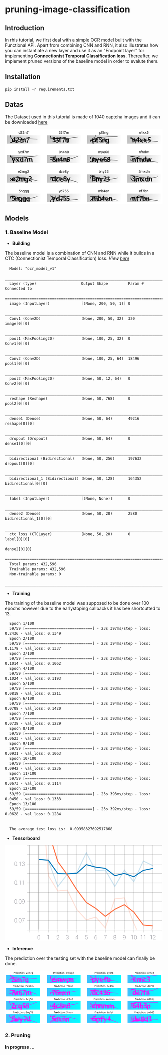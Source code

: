 # pruning-image-classification

## Introduction

In rhis tutorial, we first deal with a simple OCR model built with the Functional API. Apart from combining CNN and RNN, it also illustrates how you can instantiate a new layer and use it as an "Endpoint layer" for implementing **Connectionist Temporal Classification loss**. Thereafter, we implement pruned versions of the baseline model in order to evalute them.

## Installation

`pip install -r requirements.txt`

## Datas

The Dataset used in this tutorial is made of 1040  captcha images and it can be downloaded [here](https://github.com/IsmaelMekene/pruning-image-classification/blob/main/data/captchas.zip)

<p align="center">
  <img title= "Data Visualisation" src="https://github.com/IsmaelMekene/pruning-image-classification/blob/main/data/viz_captcha.png" alt="Visualize fee captchas">
</p>


## Models

### 1. Baseline Model

- **Building**

The baseline model is a combination of CNN and RNN while it builds in a CTC (Connectionist Temporal Classification) loss.
*View [here](https://github.com/IsmaelMekene/pruning-image-classification/blob/main/models/baseline_model.py)*


      Model: "ocr_model_v1"
      __________________________________________________________________________________________________
      Layer (type)                    Output Shape         Param #     Connected to                     
      ==================================================================================================
      image (InputLayer)              [(None, 200, 50, 1)] 0                                            
      __________________________________________________________________________________________________
      Conv1 (Conv2D)                  (None, 200, 50, 32)  320         image[0][0]                      
      __________________________________________________________________________________________________
      pool1 (MaxPooling2D)            (None, 100, 25, 32)  0           Conv1[0][0]                      
      __________________________________________________________________________________________________
      Conv2 (Conv2D)                  (None, 100, 25, 64)  18496       pool1[0][0]                      
      __________________________________________________________________________________________________
      pool2 (MaxPooling2D)            (None, 50, 12, 64)   0           Conv2[0][0]                      
      __________________________________________________________________________________________________
      reshape (Reshape)               (None, 50, 768)      0           pool2[0][0]                      
      __________________________________________________________________________________________________
      dense1 (Dense)                  (None, 50, 64)       49216       reshape[0][0]                    
      __________________________________________________________________________________________________
      dropout (Dropout)               (None, 50, 64)       0           dense1[0][0]                     
      __________________________________________________________________________________________________
      bidirectional (Bidirectional)   (None, 50, 256)      197632      dropout[0][0]                    
      __________________________________________________________________________________________________
      bidirectional_1 (Bidirectional) (None, 50, 128)      164352      bidirectional[0][0]              
      __________________________________________________________________________________________________
      label (InputLayer)              [(None, None)]       0                                            
      __________________________________________________________________________________________________
      dense2 (Dense)                  (None, 50, 20)       2580        bidirectional_1[0][0]            
      __________________________________________________________________________________________________
      ctc_loss (CTCLayer)             (None, 50, 20)       0           label[0][0]                      
                                                                       dense2[0][0]                     
      ==================================================================================================
      Total params: 432,596
      Trainable params: 432,596
      Non-trainable params: 0
      __________________________________________________________________________________________________
      
      
      
- **Training**

The training of the baseline model was supposed to be done over 100 epochs however due to the earlystoping callbacks it has bee shortcutted to 13.



      Epoch 1/100
      59/59 [==============================] - 23s 397ms/step - loss: 0.2436 - val_loss: 0.1349
      Epoch 2/100
      59/59 [==============================] - 23s 394ms/step - loss: 0.1178 - val_loss: 0.1337
      Epoch 3/100
      59/59 [==============================] - 23s 393ms/step - loss: 0.1014 - val_loss: 0.1062
      Epoch 4/100
      59/59 [==============================] - 23s 392ms/step - loss: 0.1024 - val_loss: 0.1193
      Epoch 5/100
      59/59 [==============================] - 23s 393ms/step - loss: 0.0818 - val_loss: 0.1211
      Epoch 6/100
      59/59 [==============================] - 23s 394ms/step - loss: 0.0708 - val_loss: 0.1420
      Epoch 7/100
      59/59 [==============================] - 23s 393ms/step - loss: 0.0738 - val_loss: 0.1229
      Epoch 8/100
      59/59 [==============================] - 23s 397ms/step - loss: 0.0623 - val_loss: 0.1237
      Epoch 9/100
      59/59 [==============================] - 23s 394ms/step - loss: 0.0931 - val_loss: 0.1063
      Epoch 10/100
      59/59 [==============================] - 23s 392ms/step - loss: 0.0942 - val_loss: 0.1236
      Epoch 11/100
      59/59 [==============================] - 23s 393ms/step - loss: 0.0673 - val_loss: 0.1114
      Epoch 12/100
      59/59 [==============================] - 23s 393ms/step - loss: 0.0450 - val_loss: 0.1333
      Epoch 13/100
      59/59 [==============================] - 23s 392ms/step - loss: 0.0628 - val_loss: 0.1284
      
      
      The average test loss is:  0.09358327692517868
      
      
- **Tensorboard**

<p align="center">
  <img title= "Baseline model" src="https://github.com/IsmaelMekene/pruning-image-classification/blob/main/data/loss_captcha.svg">
</p>

- **Inference**

The prediction over the testing set with the baseline model can finally be done.

<p align="center">
  <img title= "Prediction Baseline model" src="https://github.com/IsmaelMekene/pruning-image-classification/blob/main/data/pred_captcha.png">
</p>


### 2. Pruning

#### In progress ...

